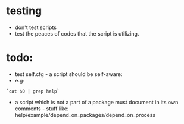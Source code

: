 testing
==
- don't test scripts
- test the peaces of codes that the script is utilizing.


todo:
==
- test self.cfg - a script should be self-aware:
- e.g: 
```
`cat $0 | grep help`
```
- a script which is not a part of a package must document in its own comments - stuff like: help/example/depend_on_packages/depend_on_process


